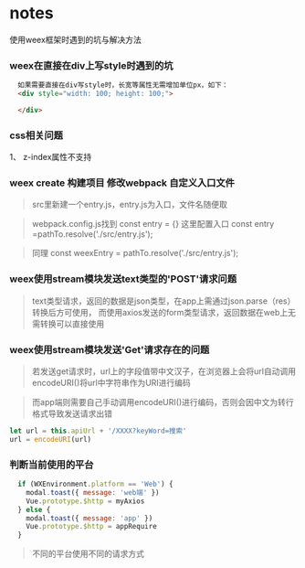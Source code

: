 # notes
使用weex框架时遇到的坑与解决方法

### weex在直接在div上写style时遇到的坑
``` html
  如果需要直接在div写style时，长宽等属性无需增加单位px，如下：
  <div style="width: 100; height: 100;">

  </div>
```


### css相关问题
1、 z-index属性不支持



### weex create 构建项目 修改webpack 自定义入口文件
> src里新建一个entry.js，entry.js为入口，文件名随便取

>webpack.config.js找到
const entry = {} 这里配置入口 const entry =pathTo.resolve('./src/entry.js');

>同理
const weexEntry = pathTo.resolve('./src/entry.js');

### weex使用stream模块发送text类型的'POST'请求问题

> text类型请求，返回的数据是json类型，在app上需通过json.parse（res）转换后方可使用，
>而使用axios发送的form类型请求，返回数据在web上无需转换可以直接使用



### weex使用stream模块发送'Get'请求存在的问题
> 若发送get请求时，url上的字段值带中文汉子，在浏览器上会将url自动调用encodeURI()将url中字符串作为URI进行编码  

> 而app端则需要自己手动调用encodeURI()进行编码，否则会因中文为转行格式导致发送请求出错
``` javascript
let url = this.apiUrl + '/XXXX?keyWord=搜索'
url = encodeURI(url)
```


### 判断当前使用的平台
``` javascript
  if (WXEnvironment.platform == 'Web') {
    modal.toast({ message: 'web端' })
    Vue.prototype.$http = myAxios
  } else {
    modal.toast({ message: 'app' })
    Vue.prototype.$http = appRequire
  }
```
>不同的平台使用不同的请求方式
